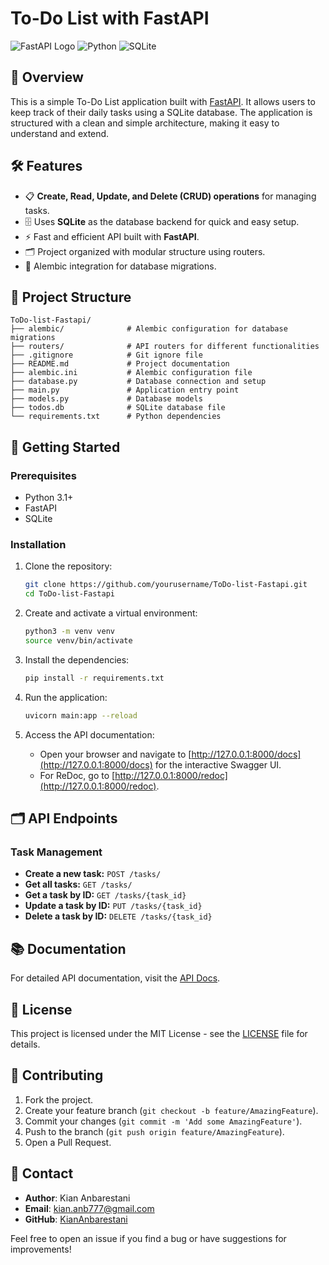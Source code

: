 
# To-Do List with FastAPI

![FastAPI Logo](https://img.shields.io/badge/FastAPI-0.70.0-green.svg) ![Python](https://img.shields.io/badge/Python-3.8-blue.svg) ![SQLite](https://img.shields.io/badge/SQLite-3-lightgrey.svg)

## 🚀 Overview

This is a simple To-Do List application built with [FastAPI](https://fastapi.tiangolo.com/). It allows users to keep track of their daily tasks using a SQLite database. The application is structured with a clean and simple architecture, making it easy to understand and extend.

## 🛠 Features

- 📋 **Create, Read, Update, and Delete (CRUD) operations** for managing tasks.
- 🗄️ Uses **SQLite** as the database backend for quick and easy setup.
- ⚡ Fast and efficient API built with **FastAPI**.
- 🗂️ Project organized with modular structure using routers.
- 📜 Alembic integration for database migrations.

## 📂 Project Structure

```
ToDo-list-Fastapi/
├── alembic/              # Alembic configuration for database migrations
├── routers/              # API routers for different functionalities
├── .gitignore            # Git ignore file
├── README.md             # Project documentation
├── alembic.ini           # Alembic configuration file
├── database.py           # Database connection and setup
├── main.py               # Application entry point
├── models.py             # Database models
├── todos.db              # SQLite database file
└── requirements.txt      # Python dependencies
```

## 🚀 Getting Started

### Prerequisites

- Python 3.1+
- FastAPI
- SQLite

### Installation

1. Clone the repository:

    ```bash
    git clone https://github.com/yourusername/ToDo-list-Fastapi.git
    cd ToDo-list-Fastapi
    ```

2. Create and activate a virtual environment:

    ```bash
    python3 -m venv venv
    source venv/bin/activate
    ```

3. Install the dependencies:

    ```bash
    pip install -r requirements.txt
    ```

4. Run the application:

    ```bash
    uvicorn main:app --reload
    ```

5. Access the API documentation:

   - Open your browser and navigate to [http://127.0.0.1:8000/docs](http://127.0.0.1:8000/docs) for the interactive Swagger UI.
   - For ReDoc, go to [http://127.0.0.1:8000/redoc](http://127.0.0.1:8000/redoc).

## 🗂 API Endpoints

### Task Management

- **Create a new task:** `POST /tasks/`
- **Get all tasks:** `GET /tasks/`
- **Get a task by ID:** `GET /tasks/{task_id}`
- **Update a task by ID:** `PUT /tasks/{task_id}`
- **Delete a task by ID:** `DELETE /tasks/{task_id}`

## 📚 Documentation

For detailed API documentation, visit the [API Docs](http://127.0.0.1:8000/docs).

## 📝 License

This project is licensed under the MIT License - see the [LICENSE](LICENSE) file for details.

## 🤝 Contributing

1. Fork the project.
2. Create your feature branch (`git checkout -b feature/AmazingFeature`).
3. Commit your changes (`git commit -m 'Add some AmazingFeature'`).
4. Push to the branch (`git push origin feature/AmazingFeature`).
5. Open a Pull Request.

## 💬 Contact

- **Author**: Kian Anbarestani
- **Email**: [kian.anb777@gmail.com](mailto:kian.anb777@gmail.com)
- **GitHub**: [KianAnbarestani](https://github.com/KianAnbarestani)

Feel free to open an issue if you find a bug or have suggestions for improvements!

